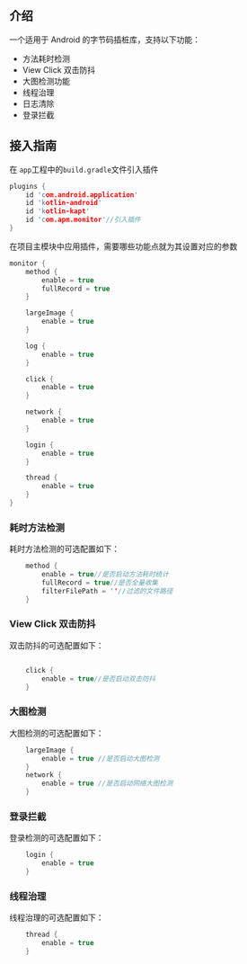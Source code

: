## 介绍
一个适用于 Android 的字节码插桩库，支持以下功能：

- 方法耗时检测
- View Click 双击防抖
- 大图检测功能
- 线程治理
- 日志清除
- 登录拦截
## 接入指南
在 `app`工程中的`build.gradle`文件引入插件
```c
plugins {
    id 'com.android.application'
    id 'kotlin-android'
    id 'kotlin-kapt'
    id 'com.apm.monitor'//引入插件
}
```
在项目主模块中应用插件，需要哪些功能点就为其设置对应的参数
```c
monitor {
    method {
        enable = true
        fullRecord = true
    }

    largeImage {
        enable = true
    }

    log {
        enable = true
    }

    click {
        enable = true
    }

    network {
        enable = true
    }

    login {
        enable = true
    }

    thread {
        enable = true
    }
}
```
### 耗时方法检测
耗时方法检测的可选配置如下：
```c
    method {
        enable = true//是否启动方法耗时统计
        fullRecord = true//是否全量收集
        filterFilePath = ''//过滤的文件路径
    }
```
### View Click 双击防抖
双击防抖的可选配置如下：
```c

    click {
        enable = true//是否启动双击防抖
    }
```
### 大图检测
大图检测的可选配置如下：
```c
    largeImage {
        enable = true //是否启动大图检测
    }
    network {
        enable = true //是否启动网络大图检测
    }

```
### 登录拦截
登录检测的可选配置如下：
```c
    login {
        enable = true
    }
```
### 线程治理
线程治理的可选配置如下：
```c
    thread {
        enable = true
    }
```
